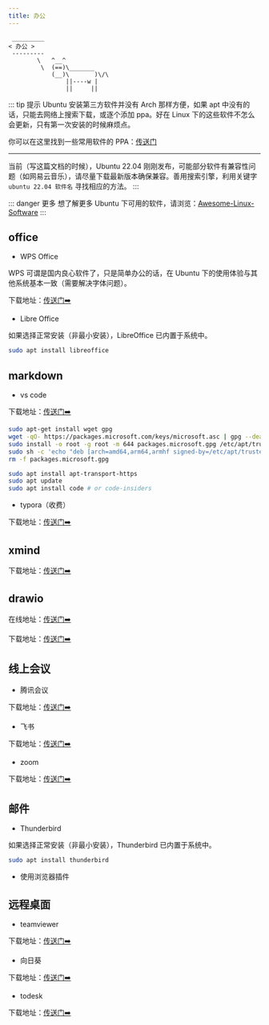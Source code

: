 ```yaml
---
title: 办公
---
```




```:no-line-numbers
 _________
< 办公 >
 ---------
        \   ^__^
         \  (==)\_______
            (__)\       )\/\
                ||----w |
                ||     ||
```

::: tip  提示
Ubuntu 安装第三方软件并没有 Arch 那样方便，如果 apt 中没有的话，只能去网络上搜索下载，或逐个添加 ppa。好在 Linux 下的这些软件不怎么会更新，只有第一次安装的时候麻烦点。

你可以在这里找到一些常用软件的 PPA：[传送门](https://www.ubuntuupdates.org/ppas)

---

当前（写这篇文档的时候），Ubuntu 22.04 刚刚发布，可能部分软件有兼容性问题（如网易云音乐），请尽量下载最新版本确保兼容。善用搜索引擎，利用关键字 `ubuntu 22.04 软件名` 寻找相应的方法。
:::


::: danger 更多
想了解更多 Ubuntu 下可用的软件，请浏览：[Awesome-Linux-Software](https://github.com/luong-komorebi/Awesome-Linux-Software/blob/master/README_zh-CN.md)
:::



## office


- WPS Office

WPS 可谓是国内良心软件了，只是简单办公的话，在 Ubuntu 下的使用体验与其他系统基本一致（需要解决字体问题）。

下载地址：[传送门➡️](https://linux.wps.cn/)

- Libre Office

如果选择正常安装（非最小安装），LibreOffice 已内置于系统中。

```sh
sudo apt install libreoffice
```


## markdown

- vs code

下载地址：[传送门➡️](https://code.visualstudio.com/Download)

```sh
sudo apt-get install wget gpg
wget -qO- https://packages.microsoft.com/keys/microsoft.asc | gpg --dearmor > packages.microsoft.gpg
sudo install -o root -g root -m 644 packages.microsoft.gpg /etc/apt/trusted.gpg.d/
sudo sh -c 'echo "deb [arch=amd64,arm64,armhf signed-by=/etc/apt/trusted.gpg.d/packages.microsoft.gpg] https://packages.microsoft.com/repos/code stable main" > /etc/apt/sources.list.d/vscode.list'
rm -f packages.microsoft.gpg

sudo apt install apt-transport-https
sudo apt update
sudo apt install code # or code-insiders
```


- typora（收费）

下载地址：[传送门➡️](https://typoraio.cn/)



## xmind

下载地址：[传送门➡️](https://www.xmind.cn/download/)


## drawio

在线地址：[传送门➡️](https://app.diagrams.net/?src=about)

下载地址：[传送门➡️](https://github.com/jgraph/drawio-desktop/releases)

## 线上会议

- 腾讯会议

下载地址：[传送门➡️](https://meeting.tencent.com/download-center.html)

- 飞书

下载地址：[传送门➡️](https://www.feishu.cn/download)

- zoom

下载地址：[传送门➡️](https://zoom.us/download?os=linux)


## 邮件

- Thunderbird

如果选择正常安装（非最小安装），Thunderbird 已内置于系统中。

```sh
sudo apt install thunderbird
```

- 使用浏览器插件



## 远程桌面

- teamviewer

下载地址：[传送门➡️](https://www.teamviewer.cn/cn/download/linux/)


- 向日葵

下载地址：[传送门➡️](https://sunlogin.oray.com/download)


- todesk

下载地址：[传送门➡️](https://www.todesk.com/download.html)



